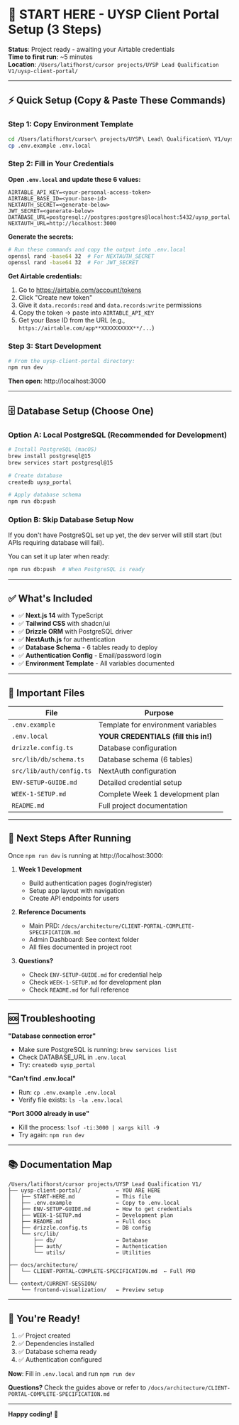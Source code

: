 # 🚀 START HERE - UYSP Client Portal Setup (3 Steps)

**Status**: Project ready - awaiting your Airtable credentials  
**Time to first run**: ~5 minutes  
**Location**: `/Users/latifhorst/cursor projects/UYSP Lead Qualification V1/uysp-client-portal/`

---

## ⚡ Quick Setup (Copy & Paste These Commands)

### Step 1: Copy Environment Template

```bash
cd /Users/latifhorst/cursor\ projects/UYSP\ Lead\ Qualification\ V1/uysp-client-portal
cp .env.example .env.local
```

### Step 2: Fill in Your Credentials

**Open `.env.local` and update these 6 values:**

```
AIRTABLE_API_KEY=<your-personal-access-token>
AIRTABLE_BASE_ID=<your-base-id>
NEXTAUTH_SECRET=<generate-below>
JWT_SECRET=<generate-below>
DATABASE_URL=postgresql://postgres:postgres@localhost:5432/uysp_portal
NEXTAUTH_URL=http://localhost:3000
```

**Generate the secrets:**
```bash
# Run these commands and copy the output into .env.local
openssl rand -base64 32  # For NEXTAUTH_SECRET
openssl rand -base64 32  # For JWT_SECRET
```

**Get Airtable credentials:**
1. Go to https://airtable.com/account/tokens
2. Click "Create new token"
3. Give it `data.records:read` and `data.records:write` permissions
4. Copy the token → paste into `AIRTABLE_API_KEY`
5. Get your Base ID from the URL (e.g., `https://airtable.com/app**XXXXXXXXXX**/...`)

### Step 3: Start Development

```bash
# From the uysp-client-portal directory:
npm run dev
```

**Then open**: http://localhost:3000

---

## 🗄️ Database Setup (Choose One)

### Option A: Local PostgreSQL (Recommended for Development)

```bash
# Install PostgreSQL (macOS)
brew install postgresql@15
brew services start postgresql@15

# Create database
createdb uysp_portal

# Apply database schema
npm run db:push
```

### Option B: Skip Database Setup Now

If you don't have PostgreSQL set up yet, the dev server will still start (but APIs requiring database will fail).

You can set it up later when ready:
```bash
npm run db:push  # When PostgreSQL is ready
```

---

## ✅ What's Included

- ✅ **Next.js 14** with TypeScript
- ✅ **Tailwind CSS** with shadcn/ui
- ✅ **Drizzle ORM** with PostgreSQL driver
- ✅ **NextAuth.js** for authentication
- ✅ **Database Schema** - 6 tables ready to deploy
- ✅ **Authentication Config** - Email/password login
- ✅ **Environment Template** - All variables documented

---

## 📁 Important Files

| File | Purpose |
|------|---------|
| `.env.example` | Template for environment variables |
| `.env.local` | **YOUR CREDENTIALS (fill this in!)** |
| `drizzle.config.ts` | Database configuration |
| `src/lib/db/schema.ts` | Database schema (6 tables) |
| `src/lib/auth/config.ts` | NextAuth configuration |
| `ENV-SETUP-GUIDE.md` | Detailed credential setup |
| `WEEK-1-SETUP.md` | Complete Week 1 development plan |
| `README.md` | Full project documentation |

---

## 🎯 Next Steps After Running

Once `npm run dev` is running at http://localhost:3000:

1. **Week 1 Development**
   - Build authentication pages (login/register)
   - Setup app layout with navigation
   - Create API endpoints for users

2. **Reference Documents**
   - Main PRD: `/docs/architecture/CLIENT-PORTAL-COMPLETE-SPECIFICATION.md`
   - Admin Dashboard: See context folder
   - All files documented in project root

3. **Questions?**
   - Check `ENV-SETUP-GUIDE.md` for credential help
   - Check `WEEK-1-SETUP.md` for development plan
   - Check `README.md` for full reference

---

## 🆘 Troubleshooting

**"Database connection error"**
- Make sure PostgreSQL is running: `brew services list`
- Check DATABASE_URL in `.env.local`
- Try: `createdb uysp_portal`

**"Can't find .env.local"**
- Run: `cp .env.example .env.local`
- Verify file exists: `ls -la .env.local`

**"Port 3000 already in use"**
- Kill the process: `lsof -ti:3000 | xargs kill -9`
- Try again: `npm run dev`

---

## 📚 Documentation Map

```
/Users/latifhorst/cursor projects/UYSP Lead Qualification V1/
├── uysp-client-portal/           ← YOU ARE HERE
│   ├── START-HERE.md             ← This file
│   ├── .env.example              ← Copy to .env.local
│   ├── ENV-SETUP-GUIDE.md        ← How to get credentials
│   ├── WEEK-1-SETUP.md           ← Development plan
│   ├── README.md                 ← Full docs
│   ├── drizzle.config.ts         ← DB config
│   └── src/lib/
│       ├── db/                   ← Database
│       ├── auth/                 ← Authentication
│       └── utils/                ← Utilities
│
├── docs/architecture/
│   └── CLIENT-PORTAL-COMPLETE-SPECIFICATION.md  ← Full PRD
│
└── context/CURRENT-SESSION/
    └── frontend-visualization/   ← Preview setup
```

---

## 🎉 You're Ready!

1. ✅ Project created
2. ✅ Dependencies installed
3. ✅ Database schema ready
4. ✅ Authentication configured

**Now**: Fill in `.env.local` and run `npm run dev`

**Questions?** Check the guides above or refer to `/docs/architecture/CLIENT-PORTAL-COMPLETE-SPECIFICATION.md`

---

**Happy coding!** 🚀
